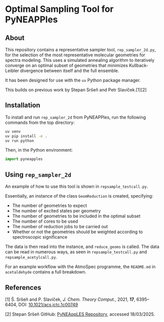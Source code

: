# Optimal Sampling Tool for PyNEAPPles

## About
This repository contains a representative sampler tool, `rep_sampler_2d.py`, for the selection of the most representative molecular geometries for spectra modeling. This uses a simulated annealing algorithm to iteratively converge on an optimal subset of geometries that minimizes Kullback-Leibler divergence between itself and the full ensemble.

It has been designed for use with the `uv` Python package manager.

This builds on previous work by Stepan Sršeň and Petr Slavíček.[1][2]

## Installation
To install and run `rep_sampler_2d` from PyNEAPPles, run the following commands from the top directory:

```sh
uv venv
uv pip install -e .
uv run python
```

Then, in the Python environment:

```python
import pyneapples
```

## Using `rep_sampler_2d`
An example of how to use this tool is shown in `repsample_testcall.py`.

Essentially, an instance of the class `GeomReduction` is created, specifying:
- The number of geometries to expect
- The number of excited states per geometry
- The number of geometries to be included in the optimal subset
- The number of cores to be used
- The number of reduction jobs to be carried out
- Whether or not the geometries should be weighted according to spectroscopic significance

The data is then read into the instance, and `reduce_geoms` is called. The data can be read in numerous ways, as seen in `repsample_testcall.py` and `repsample_acetylcall.py`.

For an example workflow with the AtmoSpec programme, the `README.md` in `acetaldehyde` contains a full breakdown.

## References

[1] Š. Sršeň and P. Slavíček, *J. Chem. Theory Comput.*, 2021, **17**, 6395–6404, DOI: [10.1021/acs.jctc.1c00749](https://doi.org/10.1021/acs.jctc.1c00749)

[2] Stepan Sršeň GitHub: [PyNEAppLES Repository](https://github.com/stepan-srsen/PyNEAppLES), accessed 18/03/2025.
